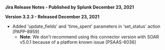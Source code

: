 **Jira Release Notes - Published by Splunk December 23, 2021**


**Version 3.2.3 - Released December 23, 2021**

* Added 'update_fields' and 'time_spent' parameters in 'set_status' action [PAPP-8959]
    * **Note**: We don't recommend using this connector version with SOAR v5.0.1 because of a platform known issue [PSAAS-6036]